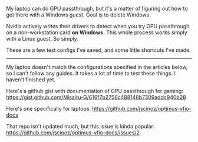 My laptop can do GPU passthrough, but it's a matter of figuring out how to get there with a Windows guest. Goal is to delete Windows.

Nvidia actively writes their drivers to detect when you try GPU passthrough on a non-workstation card **on Windows.** This whole process works simply with a Linux guest. So simply.

These are a few test configs I've saved, and some little shortcuts I've made.

---

My laptop doesn't match the configurations specified in the articles below, so I can't follow any guides. It takes a lot of time to test these things. I haven't finished yet.

Here's a github gist with documentation of GPU passthrough for gaming:
https://gist.github.com/Misairu-G/616f7b2756c488148b7309addc940b28

Here's one specifically for laptops:
https://github.com/jscinoz/optimus-vfio-docs

That repo isn't updated much, but this issue is kinda popular:
https://github.com/jscinoz/optimus-vfio-docs/issues/2

